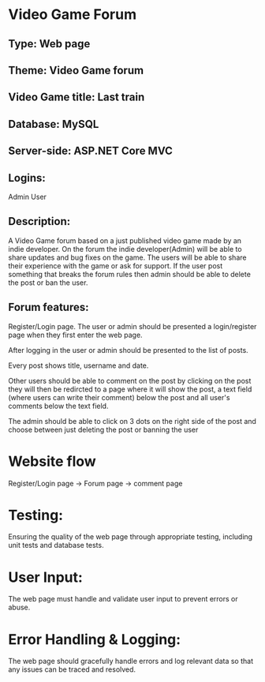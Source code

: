 # Video Game Forum

## Type: Web page

## Theme: Video Game forum

## Video Game title: Last train

## Database: MySQL

## Server-side: ASP.NET Core MVC

## Logins:

Admin
User

## Description:

A Video Game forum based on a just published video game made by an indie developer.
On the forum the indie developer(Admin) will be able to share updates and bug fixes on the game.
The users will be able to share their experience with the game or ask for support.
If the user post something that breaks the forum rules then admin should be able to delete the post or ban the user.

## Forum features:

Register/Login page. The user or admin should be presented a login/register page when they first enter the web page.

After logging in the user or admin should be presented to the list of posts.

Every post shows title, username and date.

Other users should be able to comment on the post by clicking on the post they will then be redircted to a page where it will show the post, a text field (where users can write their comment) below the post and all user's comments below the text field.

The admin should be able to click on 3 dots on the right side of the post and choose between just deleting the post or banning the user

# Website flow

Register/Login page -> Forum page -> comment page

# Testing:

Ensuring the quality of the web page through appropriate testing, including unit tests and database tests.

# User Input:

The web page must handle and validate user input to prevent errors or abuse.

# Error Handling & Logging:

The web page should gracefully handle errors and log relevant data so that any issues can be traced and resolved.
